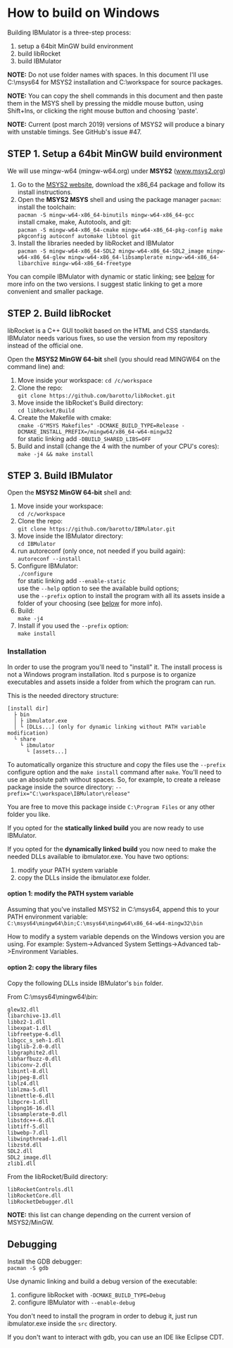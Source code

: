 # How to build on Windows
Building IBMulator is a three-step process:

1. setup a 64bit MinGW build environment
2. build libRocket
3. build IBMulator

**NOTE:** Do not use folder names with spaces. In this document I'll use
C:\msys64 for MSYS2 installation and C:\workspace for source packages.

**NOTE:** You can copy the shell commands in this document and then paste them
in the MSYS shell by pressing the middle mouse button, using Shift+Ins, or
clicking the right mouse button and choosing 'paste'.

**NOTE:** Current (post march 2019) versions of MSYS2 will produce a binary with
unstable timings. See GitHub's issue #47.

## STEP 1. Setup a 64bit MinGW build environment
We will use mingw-w64 (mingw-w64.org) under **MSYS2** (www.msys2.org)

1. Go to the [MSYS2 website](http://www.msys2.org), download the x86_64 package
and follow its install instructions.
2. Open the **MSYS2 MSYS** shell and using the package manager `pacman`:    
install the toolchain:  
`pacman -S mingw-w64-x86_64-binutils mingw-w64-x86_64-gcc`  
install cmake, make, Autotools, and git:  
`pacman -S mingw-w64-x86_64-cmake mingw-w64-x86_64-pkg-config make pkgconfig autoconf automake libtool git`  
3. Install the libraries needed by libRocket and IBMulator  
`pacman -S mingw-w64-x86_64-SDL2 mingw-w64-x86_64-SDL2_image mingw-w64-x86_64-glew mingw-w64-x86_64-libsamplerate mingw-w64-x86_64-libarchive mingw-w64-x86_64-freetype`

You can compile IBMulator with dynamic or static linking; see
[below](#installation) for more info on the two versions. I suggest static
linking to get a more convenient and smaller package.  


## STEP 2. Build libRocket
libRocket is a C++ GUI toolkit based on the HTML and CSS standards.  
IBMulator needs various fixes, so use the version from my repository instead of
the official one.

Open the **MSYS2 MinGW 64-bit** shell (you should read MINGW64 on the command
line) and:

1. Move inside your workspace:
`cd /c/workspace`
2. Clone the repo:  
`git clone https://github.com/barotto/libRocket.git`
3. Move inside the libRocket's Build directory:  
`cd libRocket/Build`
4. Create the Makefile with cmake:  
`cmake -G"MSYS Makefiles" -DCMAKE_BUILD_TYPE=Release -DCMAKE_INSTALL_PREFIX=/mingw64/x86_64-w64-mingw32`  
for static linking add `-DBUILD_SHARED_LIBS=OFF`
5. Build and install (change the 4 with the number of your CPU's cores):  
`make -j4 && make install`

## STEP 3. Build IBMulator
Open the **MSYS2 MinGW 64-bit** shell and:

1. Move inside your workspace:  
`cd /c/workspace`
2. Clone the repo:  
`git clone https://github.com/barotto/IBMulator.git`
3. Move inside the IBMulator directory:  
`cd IBMulator`
4. run autoreconf (only once, not needed if you build again):  
`autoreconf --install`
5. Configure IBMulator:  
`./configure`  
for static linking add `--enable-static`  
use the `--help` option to see the available build options;  
use the `--prefix` option to install the program with all its assets inside a
folder of your choosing (see [below](#installation) for more info).
6. Build:  
`make -j4`
7. Install if you used the `--prefix` option:  
`make install`


### Installation
In order to use the program you'll need to "install" it. The install process is
not a Windows program installation. Itcd s purpose is to organize executables and
assets inside a folder from which the program can run. 

This is the needed directory structure:

```
[install dir]
  ├ bin
  │ ├ ibmulator.exe
  │ └ [DLLs...] (only for dynamic linking without PATH variable modification)
  └ share
    └ ibmulator
      └ [assets...]
```

To automatically organize this structure and copy the files use the `--prefix`
configure option and the `make install` command after `make`.
You'll need to use an absolute path without spaces. So, for example, to
create a release package inside the source directory:
`--prefix="C:\workspace\IBMulator\release"`

You are free to move this package inside `C:\Program Files`  or any other
folder you like.

If you opted for the **statically linked build** you are now ready to use
IBMulator.

If you opted for the **dynamically linked build** you now need to make the
needed DLLs available to ibmulator.exe. You have two options:
1. modify your PATH system variable
2. copy the DLLs inside the ibmulator.exe folder.

#### option 1: modify the PATH system variable
Assuming that you've installed MSYS2 in C:\msys64, append this to your PATH
environment variable:  
`C:\msys64\mingw64\bin;C:\msys64\mingw64\x86_64-w64-mingw32\bin`

How to modify a system variable depends on the Windows version you are
using. For example: System->Advanced System Settings->Advanced tab->Environment
Variables.

#### option 2: copy the library files
Copy the following DLLs inside IBMulator's `bin` folder.  

From C:\msys64\mingw64\bin:  

```
glew32.dll
libarchive-13.dll
libbz2-1.dll
libexpat-1.dll
libfreetype-6.dll
libgcc_s_seh-1.dll
libglib-2.0-0.dll
libgraphite2.dll
libharfbuzz-0.dll
libiconv-2.dll
libintl-8.dll
libjpeg-8.dll
liblz4.dll
liblzma-5.dll
libnettle-6.dll
libpcre-1.dll
libpng16-16.dll
libsamplerate-0.dll
libstdc++-6.dll
libtiff-5.dll
libwebp-7.dll
libwinpthread-1.dll
libzstd.dll
SDL2.dll
SDL2_image.dll
zlib1.dll
```

From the libRocket/Build directory:  

```
libRocketControls.dll
libRocketCore.dll
libRocketDebugger.dll
```

**NOTE:** this list can change depending on the current version of MSYS2/MinGW.


## Debugging
Install the GDB debugger:  
`pacman -S gdb`

Use dynamic linking and build a debug version of the executable:
1. configure libRocket with `-DCMAKE_BUILD_TYPE=Debug`
2. configure IBMulator with `--enable-debug`

You don't need to install the program in order to debug it, just run
ibmulator.exe inside the `src` directory.

If you don't want to interact with gdb, you can use an IDE like Eclipse CDT.
